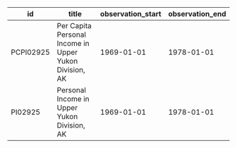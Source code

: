 | id        | title                                                  | observation_start   | observation_end   |
|-----------|--------------------------------------------------------|---------------------|-------------------|
| PCPI02925 | Per Capita Personal Income in Upper Yukon Division, AK | 1969-01-01          | 1978-01-01        |
| PI02925   | Personal Income in Upper Yukon Division, AK            | 1969-01-01          | 1978-01-01        |